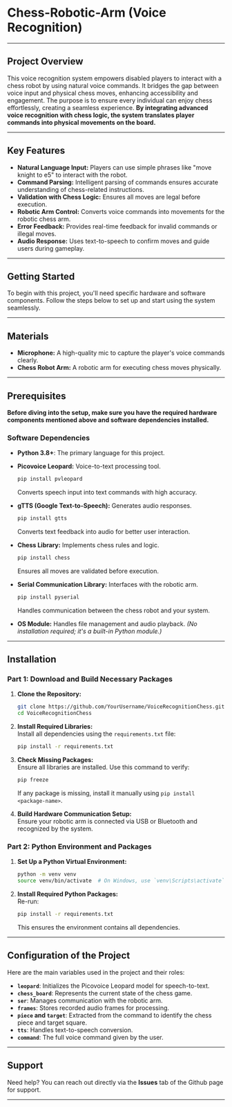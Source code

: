 # Chess-Robotic-Arm (Voice Recognition)


---



## Project Overview  
This voice recognition system empowers disabled players to interact with a chess robot by using natural voice commands. It bridges the gap between voice input and physical chess moves, enhancing accessibility and engagement. The purpose is to ensure every individual can enjoy chess effortlessly, creating a seamless experience. **By integrating advanced voice recognition with chess logic, the system translates player commands into physical movements on the board.**

---

## Key Features  
- **Natural Language Input:** Players can use simple phrases like "move knight to e5" to interact with the robot.  
- **Command Parsing:** Intelligent parsing of commands ensures accurate understanding of chess-related instructions.  
- **Validation with Chess Logic:** Ensures all moves are legal before execution.  
- **Robotic Arm Control:** Converts voice commands into movements for the robotic chess arm.  
- **Error Feedback:** Provides real-time feedback for invalid commands or illegal moves.  
- **Audio Response:** Uses text-to-speech to confirm moves and guide users during gameplay.

---

## Getting Started  
To begin with this project, you'll need specific hardware and software components. Follow the steps below to set up and start using the system seamlessly.

---

## Materials  
- **Microphone:** A high-quality mic to capture the player's voice commands clearly.  
- **Chess Robot Arm:** A robotic arm for executing chess moves physically.

---

## Prerequisites  
**Before diving into the setup, make sure you have the required hardware components mentioned above and software dependencies installed.**  

### Software Dependencies  
- **Python 3.8+**: The primary language for this project.  
- **Picovoice Leopard:** Voice-to-text processing tool.  
  ```bash
  pip install pvleopard
  ```  
  Converts speech input into text commands with high accuracy.  

- **gTTS (Google Text-to-Speech):** Generates audio responses.  
  ```bash
  pip install gtts
  ```  
  Converts text feedback into audio for better user interaction.  

- **Chess Library:** Implements chess rules and logic.  
  ```bash
  pip install chess
  ```  
  Ensures all moves are validated before execution.  

- **Serial Communication Library:** Interfaces with the robotic arm.  
  ```bash
  pip install pyserial
  ```  
  Handles communication between the chess robot and your system.  

- **OS Module:** Handles file management and audio playback. *(No installation required; it's a built-in Python module.)*

---

## Installation  

### Part 1: Download and Build Necessary Packages  
1. **Clone the Repository:**  
   ```bash
   git clone https://github.com/YourUsername/VoiceRecognitionChess.git
   cd VoiceRecognitionChess
   ```  

2. **Install Required Libraries:**  
   Install all dependencies using the `requirements.txt` file:  
   ```bash
   pip install -r requirements.txt
   ```  

3. **Check Missing Packages:**  
   Ensure all libraries are installed. Use this command to verify:  
   ```bash
   pip freeze
   ```  

   If any package is missing, install it manually using `pip install <package-name>`.  

4. **Build Hardware Communication Setup:**  
   Ensure your robotic arm is connected via USB or Bluetooth and recognized by the system.  

### Part 2: Python Environment and Packages  
1. **Set Up a Python Virtual Environment:**  
   ```bash
   python -m venv venv
   source venv/bin/activate  # On Windows, use `venv\Scripts\activate`
   ```  

2. **Install Required Python Packages:**  
   Re-run:  
   ```bash
   pip install -r requirements.txt
   ```  
   This ensures the environment contains all dependencies.

---

## Configuration of the Project  
Here are the main variables used in the project and their roles:  
- **`leopard`**: Initializes the Picovoice Leopard model for speech-to-text.  
- **`chess_board`**: Represents the current state of the chess game.  
- **`ser`**: Manages communication with the robotic arm.  
- **`frames`**: Stores recorded audio frames for processing.  
- **`piece` and `target`**: Extracted from the command to identify the chess piece and target square.  
- **`tts`**: Handles text-to-speech conversion.  
- **`command`**: The full voice command given by the user.

---

## Support  
Need help? You can reach out directly via the **Issues** tab of the Github page for support.

---
